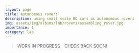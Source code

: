 ```yaml
---
layout: page
title: autonomous rovers
description: using small scale RC cars as autonomous rovers
img: assets/img/albums/lab/rovers/assembling_rover.jpg
importance: 1
category: lab
---
```




> WORK IN PROGRESS - CHECK BACK SOON!